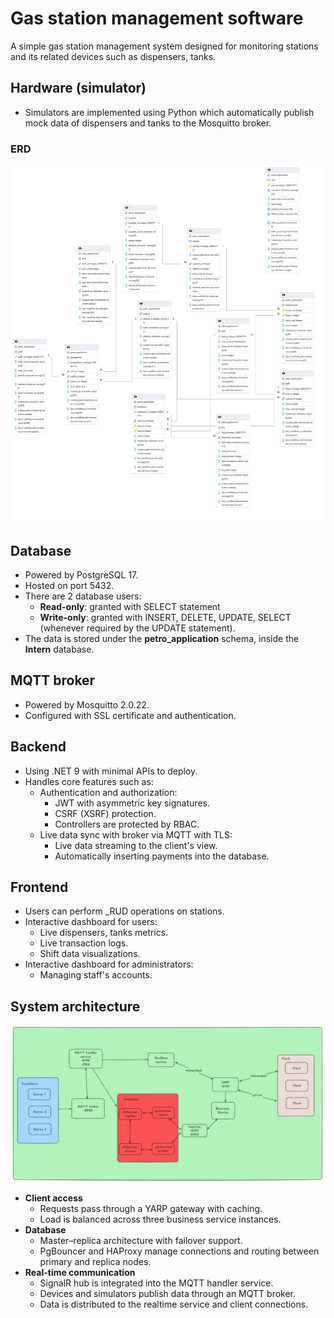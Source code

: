 
# Gas station management software
A simple gas station management system designed for monitoring stations and its related devices such as dispensers, tanks.
## Hardware (simulator)
- Simulators are implemented using Python which automatically publish mock data of dispensers and tanks to the Mosquitto broker.
### ERD
![Screenshot of the software ERD](./Database/erd.png)
## Database
- Powered by PostgreSQL 17.
- Hosted on port 5432.
- There are 2 database users: 
    - **Read-only**: granted with SELECT statement 
    - **Write-only**: granted with INSERT, DELETE, UPDATE, SELECT (whenever required by the UPDATE statement).
- The data is stored under the **petro_application** schema, inside the **Intern** database.
## MQTT broker
- Powered by Mosquitto 2.0.22.
- Configured with SSL certificate and authentication.

## Backend
- Using .NET 9 with minimal APIs to deploy.
- Handles core features such as:
    - Authentication and authorization:
        - JWT with asymmetric key signatures.
        - CSRF (XSRF) protection.
        - Controllers are protected by RBAC.
    - Live data sync with broker via MQTT with TLS:
        - Live data streaming to the client's view.
        - Automatically inserting payments into the database.
## Frontend
- Users can perform _RUD operations on stations.
- Interactive dashboard for users:
    - Live dispensers, tanks metrics.
    - Live transaction logs.
    - Shift data visualizations.
- Interactive dashboard for administrators:
    - Managing staff's accounts.

## System architecture
![Screenshot of the system architecture](./Architecture.png)

-   **Client access**
    -   Requests pass through a YARP gateway with caching.
    -   Load is balanced across three business service instances.
-   **Database**
    -   Master–replica architecture with failover support.
    -   PgBouncer and HAProxy manage connections and routing between primary and replica nodes.
-   **Real-time communication**
    -   SignalR hub is integrated into the MQTT handler service.
    -   Devices and simulators publish data through an MQTT broker.
    -   Data is distributed to the realtime service and client connections.